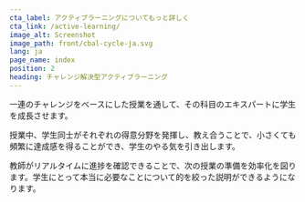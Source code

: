 ```yaml
---
cta_label: アクティブラーニングについてもっと詳しく
cta_link: /active-learning/
image_alt: Screenshot
image_path: front/cbal-cycle-ja.svg
lang: ja
page_name: index
position: 2
heading: チャレンジ解決型アクティブラーニング
---
```


一連のチャレンジをベースにした授業を通して、その科目のエキスパートに学生を成長させます。

授業中、学生同士がそれぞれの得意分野を発揮し、教え合うことで、小さくても頻繁に達成感を得ることができ、学生のやる気を引き出します。

教師がリアルタイムに進捗を確認できることで、次の授業の準備を効率化を図ります。学生にとって本当に必要なことについて的を絞った説明ができるようになります。
